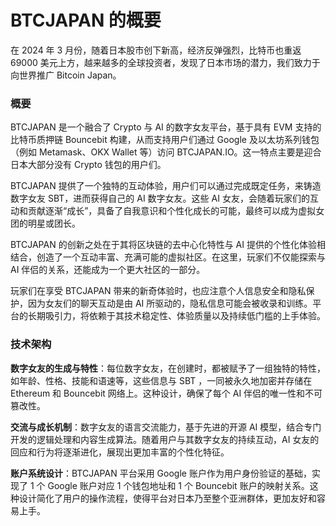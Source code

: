 # BTCJAPAN 的概要

在 2024 年 3 月份，随着日本股市创下新高，经济反弹强烈，比特币也重返 69000 美元上方，越来越多的全球投资者，发现了日本市场的潜力，我们致力于向世界推广 Bitcoin Japan。

### 概要

BTCJAPAN 是一个融合了 Crypto 与 AI 的数字女友平台，基于具有 EVM 支持的比特币质押链 Bouncebit 构建，从而支持用户们通过 Google 及以太坊系列钱包（例如 Metamask、OKX Wallet 等）访问 BTCJAPAN.IO。这一特点主要是迎合日本大部分没有 Crypto 钱包的用户们。

BTCJAPAN 提供了一个独特的互动体验，用户们可以通过完成既定任务，来铸造数字女友 SBT，进而获得自己的 AI 数字女友。这些 AI 女友，会随着玩家们的互动和贡献逐渐“成长”，具备了自我意识和个性化成长的可能，最终可以成为虚拟女团的明星或团长。

BTCJAPAN 的创新之处在于其将区块链的去中心化特性与 AI 提供的个性化体验相结合，创造了一个互动丰富、充满可能的虚拟社区。在这里，玩家们不仅能探索与 AI 伴侣的关系，还能成为一个更大社区的一部分。

玩家们在享受 BTCJAPAN 带来的新奇体验时，也应注意个人信息安全和隐私保护，因为女友们的聊天互动是由 AI 所驱动的，隐私信息可能会被收录和训练。平台的长期吸引力，将依赖于其技术稳定性、体验质量以及持续低门槛的上手体验。

### 技术架构

**数字女友的生成与特性**：每位数字女友，在创建时，都被赋予了一组独特的特性，如年龄、性格、技能和语速等，这些信息与 SBT ，一同被永久地加密并存储在 Ethereum 和 Bouncebit 网络上。这种设计，确保了每个 AI 伴侣的唯一性和不可篡改性。

**交流与成长机制**：数字女友的语言交流能力，基于先进的开源 AI 模型，结合专门开发的逻辑处理和内容生成算法。随着用户与其数字女友的持续互动，AI 女友的回应和行为将逐渐进化，展现出更加丰富的个性化特征。

**账户系统设计**：BTCJAPAN 平台采用 Google 账户作为用户身份验证的基础，实现了 1 个 Google 账户对应 1 个钱包地址和 1 个 Bouncebit 账户的映射关系。这种设计简化了用户的操作流程，使得平台对日本乃至整个亚洲群体，更加友好和容易上手。



###
